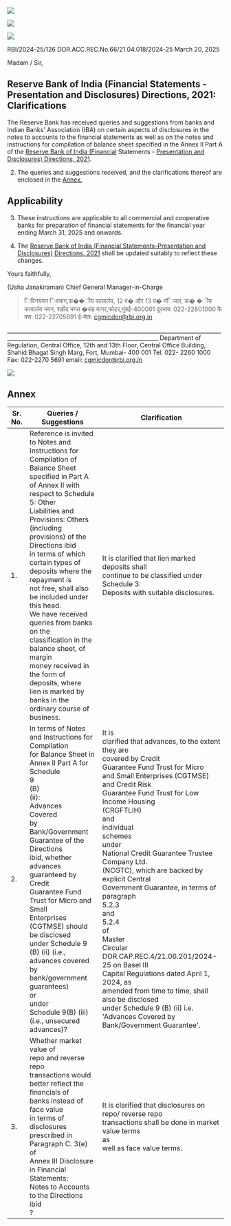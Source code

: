 ![](_page_0_Picture_0.jpeg)

![](_page_0_Picture_1.jpeg)

![](_page_0_Picture_2.jpeg)

RBI/2024-25/126 DOR.ACC.REC.No.66/21.04.018/2024-25 March 20, 2025

Madam / Sir,

## **Reserve Bank of India (Financial Statements - Presentation and Disclosures) Directions, 2021: Clarifications**

The Reserve Bank has received queries and suggestions from banks and Indian Banks' Association (IBA) on certain aspects of disclosures in the notes to accounts to the financial statements as well as on the notes and instructions for compilation of balance sheet specified in the Annex II Part A of the [Reserve Bank of India \(Financial](https://www.rbi.org.in/Scripts/BS_ViewMasDirections.aspx?id=12158)  Statements - [Presentation and Disclosures\) Directions, 2021](https://www.rbi.org.in/Scripts/BS_ViewMasDirections.aspx?id=12158)*.*

2. The queries and suggestions received, and the clarifications thereof are enclosed in the [Annex.](#page-1-0)

## **Applicability**

3. These instructions are applicable to all commercial and cooperative banks for preparation of financial statements for the financial year ending March 31, 2025 and onwards.

4. The [Reserve Bank of India \(Financial Statements-Presentation and Disclosures\)](https://www.rbi.org.in/Scripts/BS_ViewMasDirections.aspx?id=12158)  [Directions, 2021](https://www.rbi.org.in/Scripts/BS_ViewMasDirections.aspx?id=12158) shall be updated suitably to reflect these changes.

Yours faithfully,

(Usha Janakiraman) Chief General Manager-in-Charge

> िविनयमन िवभाग,क��ीय कायार्लय, 12 व� और 13 व� मंिजल, क� �ीय कायार्लय भवन, शहीद भगत �संह मागर्,फोटर्,मुंबई-400001 दूरभाष: 022-22601000 फै क्स: 022-22705691 ई-मेल: cgmicdor@rbi.org.in

\_\_\_\_\_\_\_\_\_\_\_\_\_\_\_\_\_\_\_\_\_\_\_\_\_\_\_\_\_\_\_\_\_\_\_\_\_\_\_\_\_\_\_\_\_\_\_\_\_\_\_\_\_\_\_\_\_\_\_\_\_\_\_\_\_\_\_\_\_\_\_\_\_\_\_\_\_\_\_\_\_\_\_\_\_\_\_\_\_\_\_\_\_\_\_\_\_\_\_\_\_\_\_\_\_\_\_\_\_\_\_\_\_\_\_\_\_\_\_\_\_\_\_\_\_\_\_\_\_\_\_\_\_ Department of Regulation, Central Office, 12th and 13th Floor, Central Office Building, Shahid Bhagat Singh Marg, Fort, Mumbai- 400 001 Tel: 022- 2260 1000 Fax: 022-2270 5691 email: cgmicdor@rbi.org.in

![](_page_0_Picture_16.jpeg)

## **Annex**

<span id="page-1-0"></span>

| Sr. No. | Queries / Suggestions                                                                                                                                                                                                                                                                                                                                                                                                                                                                                                                                                                           | Clarification                                                                                                                                                                                                                                                                                                                                                                                                                                                                                                                                                                                                                                                                                                             |
|---------|-------------------------------------------------------------------------------------------------------------------------------------------------------------------------------------------------------------------------------------------------------------------------------------------------------------------------------------------------------------------------------------------------------------------------------------------------------------------------------------------------------------------------------------------------------------------------------------------------|---------------------------------------------------------------------------------------------------------------------------------------------------------------------------------------------------------------------------------------------------------------------------------------------------------------------------------------------------------------------------------------------------------------------------------------------------------------------------------------------------------------------------------------------------------------------------------------------------------------------------------------------------------------------------------------------------------------------------|
| 1.      | Reference is invited to Notes and Instructions for<br>Compilation of Balance Sheet specified in Part A<br>of Annex II with respect to Schedule 5: Other<br>Liabilities and Provisions: Others (including<br>provisions) of the Directions ibid<br>in terms of which<br>certain types of deposits where the repayment is<br>not free, shall also be included under this head.<br>We have received queries from banks on the<br>classification in the balance sheet, of margin<br>money received in the form of deposits, where<br>lien is marked by banks in the ordinary course of<br>business. | It is clarified that lien marked deposits shall<br>continue to be classified under Schedule 3:<br>Deposits with suitable disclosures.                                                                                                                                                                                                                                                                                                                                                                                                                                                                                                                                                                                     |
| 2.      | In terms of Notes and Instructions for Compilation<br>for Balance Sheet in Annex II Part A for Schedule<br>9<br>(B)<br>(ii):<br>Advances<br>Covered<br>by<br>Bank/Government Guarantee of the Directions<br>ibid, whether advances guaranteed by Credit<br>Guarantee Fund Trust for Micro and Small<br>Enterprises (CGTMSE) should be disclosed<br>under Schedule 9 (B) (ii) (i.e., advances covered<br>by<br>bank/government<br>guarantees)<br>or<br>under<br>Schedule 9(B) (iii) (i.e., unsecured advances)?                                                                                  | It is<br>clarified that advances, to the extent they are<br>covered by Credit<br>Guarantee Fund Trust for Micro<br>and Small Enterprises (CGTMSE) and Credit Risk<br>Guarantee Fund Trust for Low Income Housing<br>(CRGFTLIH)<br>and<br>individual<br>schemes<br>under<br>National Credit Guarantee Trustee Company Ltd.<br>(NCGTC), which are backed by explicit Central<br>Government Guarantee, in terms of paragraph<br>5.2.3<br>and<br>5.2.4<br>of<br>Master<br>Circular<br>DOR.CAP.REC.4/21.06.201/2024-25 on Basel III<br>Capital Regulations dated April 1, 2024, as<br>amended from time to time, shall also be disclosed<br>under Schedule 9 (B) (ii) i.e. 'Advances Covered by<br>Bank/Government Guarantee'. |
| 3.      | Whether market value of<br>repo and reverse repo<br>transactions would better reflect the financials of<br>banks instead of face value<br>in terms of<br>disclosures prescribed in Paragraph C. 3(e) of<br>Annex III Disclosure in Financial Statements:<br>Notes to Accounts to the Directions ibid<br>?                                                                                                                                                                                                                                                                                       | It is clarified that disclosures on repo/ reverse repo<br>transactions shall be done in market value terms<br>as<br>well as face value terms.                                                                                                                                                                                                                                                                                                                                                                                                                                                                                                                                                                             |